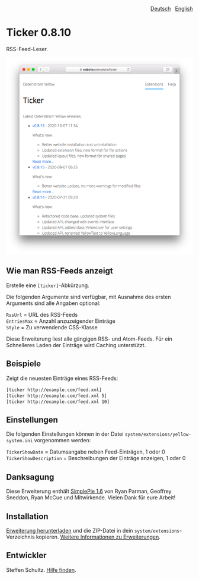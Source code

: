 <p align="right"><a href="README-de.md">Deutsch</a> &nbsp; <a href="README.md">English</a></p>

# Ticker 0.8.10

RSS-Feed-Leser.

<p align="center"><img src="ticker-screenshot.png?raw=true" alt="Bildschirmfoto"></p>

## Wie man RSS-Feeds anzeigt

Erstelle eine `[ticker]`-Abkürzung.

Die folgenden Argumente sind verfügbar, mit Ausnahme des ersten Arguments sind alle Angaben optional:

`RssUrl` = URL des RSS-Feeds  
`EntriesMax` = Anzahl anzuzeigender Einträge  
`Style` = Zu verwendende CSS-Klasse  

Diese Erweiterung liest alle gängigen RSS- und Atom-Feeds. Für ein Schnelleres Laden der Einträge wird Caching unterstützt. 

## Beispiele

Zeigt die neuesten Einträge eines RSS-Feeds:

    [ticker http://example.com/feed.xml]
    [ticker http://example.com/feed.xml 5]
    [ticker http://example.com/feed.xml 10]

## Einstellungen

Die folgenden Einstellungen können in der Datei `system/extensions/yellow-system.ini` vorgenommen werden: 

`TickerShowDate` = Datumsangabe neben Feed-Einträgen, 1 oder 0  
`TickerShowDescription` = Beschreibungen der Einträge anzeigen, 1 oder 0  

## Danksagung

Diese Erweiterung enthält [SimplePie 1.6](http://simplepie.org/) von Ryan Parman, Geoffrey Sneddon, Ryan McCue und Mitwirkende. Vielen Dank für eure Arbeit!

## Installation

[Erweiterung herunterladen](https://github.com/datenstrom/yellow-extensions/raw/main/downloads/ticker.zip) und die ZIP-Datei in dein `system/extensions`-Verzeichnis kopieren. [Weitere Informationen zu Erweiterungen](https://github.com/annaesvensson/yellow-update/tree/main/README-de.md).

## Entwickler

Steffen Schultz. [Hilfe finden](https://datenstrom.se/de/yellow/help/).
